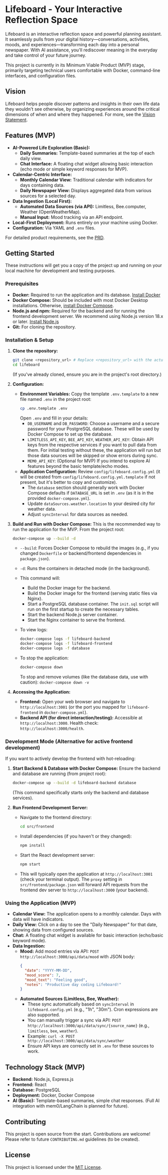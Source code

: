 # Lifeboard - Your Interactive Reflection Space

Lifeboard is an interactive reflection space and powerful planning assistant. It seamlessly pulls from your digital history—conversations, activities, moods, and experiences—transforming each day into a personal newspaper. With AI assistance, you'll rediscover meaning in the everyday and take control of your future journey.

This project is currently in its Minimum Viable Product (MVP) stage, primarily targeting technical users comfortable with Docker, command-line interfaces, and configuration files.

## Vision

Lifeboard helps people discover patterns and insights in their own life data they wouldn't see otherwise, by organizing experiences around the critical dimensions of when and where they happened. For more, see the [Vision Statement](Foundational/lifeboard_vision_statement.md).

## Features (MVP)

*   **AI-Powered Life Exploration (Basic):**
    *   **Daily Summaries:** Template-based summaries at the top of each daily view.
    *   **Chat Interface:** A floating chat widget allowing basic interaction (echo mode or simple keyword responses for MVP).
*   **Calendar-Centric Interface:**
    *   **Monthly Calendar View:** Traditional calendar with indicators for days containing data.
    *   **Daily Newspaper View:** Displays aggregated data from various sources for a selected day.
*   **Data Ingestion (Local First):**
    *   **Automated Data Sources (via API):** Limitless, Bee.computer, Weather (OpenWeatherMap).
    *   **Manual Input:** Mood tracking via an API endpoint.
*   **Local-First Deployment:** Runs entirely on your machine using Docker.
*   **Configuration:** Via YAML and `.env` files.

For detailed product requirements, see the [PRD](Foundational/lifeboard_prd.md).

## Getting Started

These instructions will get you a copy of the project up and running on your local machine for development and testing purposes.

### Prerequisites

*   **Docker:** Required to run the application and its database. [Install Docker](https://docs.docker.com/get-docker/)
*   **Docker Compose:** Should be included with most Docker Desktop installations. Otherwise, [install Docker Compose](https://docs.docker.com/compose/install/).
*   **Node.js and npm:** Required for the backend and for running the frontend development server. We recommend using Node.js version 18.x or later. [Install Node.js](https://nodejs.org/)
*   **Git:** For cloning the repository.

### Installation & Setup

1.  **Clone the repository:**
    ```bash
    git clone <repository_url> # Replace <repository_url> with the actual URL
    cd lifeboard
    ```
    (If you've already cloned, ensure you are in the project's root directory.)

2.  **Configuration:**
    *   **Environment Variables:** Copy the template `.env.template` to a new file named `.env` in the project root:
        ```bash
        cp .env.template .env
        ```
        Open `.env` and fill in your details:
        *   `DB_USERNAME` and `DB_PASSWORD`: Choose a username and a secure password for your PostgreSQL database. These will be used by Docker Compose to set up the database.
        *   `LIMITLESS_API_KEY`, `BEE_API_KEY`, `WEATHER_API_KEY`: Obtain API keys from the respective services if you want to pull data from them. For initial testing without these, the application will run but those data sources will be skipped or show errors during sync.
        *   `MEM0_API_KEY`: (Optional for MVP) If you intend to explore AI features beyond the basic template/echo modes.
    *   **Application Configuration:** Review `config/lifeboard.config.yml` (it will be created from `config/lifeboard.config.yml.template` if not present, but it's better to copy and customize).
        *   The `database` section should generally work with Docker Compose defaults if `DATABASE_URL` is set in `.env` (as it is in the provided `docker-compose.yml`).
        *   Update `dataSources.weather.location` to your desired city for weather data.
        *   Adjust `syncInterval` for data sources as needed.

3.  **Build and Run with Docker Compose:**
    This is the recommended way to run the application for the MVP. From the project root:
    ```bash
    docker-compose up --build -d
    ```
    *   `--build`: Forces Docker Compose to rebuild the images (e.g., if you changed `Dockerfile` or backend/frontend dependencies in `package.json`).
    *   `-d`: Runs the containers in detached mode (in the background).
    *   This command will:
        *   Build the Docker image for the backend.
        *   Build the Docker image for the frontend (serving static files via Nginx).
        *   Start a PostgreSQL database container. The `init.sql` script will run on the first startup to create the necessary tables.
        *   Start the backend Node.js server container.
        *   Start the Nginx container to serve the frontend.

    *   To view logs:
        ```bash
        docker-compose logs -f lifeboard-backend
        docker-compose logs -f lifeboard-frontend
        docker-compose logs -f database
        ```
    *   To stop the application:
        ```bash
        docker-compose down
        ```
        To stop and remove volumes (like the database data, use with caution): `docker-compose down -v`

4.  **Accessing the Application:**
    *   **Frontend:** Open your web browser and navigate to `http://localhost:3001` (or the port you mapped for `lifeboard-frontend` in `docker-compose.yml`).
    *   **Backend API (for direct interaction/testing):** Accessible at `http://localhost:3000`. Health check: `http://localhost:3000/health`.

### Development Mode (Alternative for active frontend development)

If you want to actively develop the frontend with hot-reloading:

1.  **Start Backend & Database with Docker Compose:**
    Ensure the backend and database are running (from project root):
    ```bash
    docker-compose up --build -d lifeboard-backend database
    ```
    (This command specifically starts only the backend and database services).

2.  **Run Frontend Development Server:**
    *   Navigate to the frontend directory:
        ```bash
        cd src/frontend
        ```
    *   Install dependencies (if you haven't or they changed):
        ```bash
        npm install
        ```
    *   Start the React development server:
        ```bash
        npm start
        ```
    *   This will typically open the application at `http://localhost:3001` (check your terminal output). The `proxy` setting in `src/frontend/package.json` will forward API requests from the frontend dev server to `http://localhost:3000` (your backend).

### Using the Application (MVP)

*   **Calendar View:** The application opens to a monthly calendar. Days with data will have indicators.
*   **Daily View:** Click on a day to see the "Daily Newspaper" for that date, showing data from configured sources.
*   **Chat:** A floating chat widget is available for basic interaction (echo/basic keyword mode).
*   **Data Ingestion:**
    *   **Mood:** Add mood entries via API: `POST http://localhost:3000/api/data/mood` with JSON body:
        ```json
        {
          "date": "YYYY-MM-DD",
          "mood_score": 7,
          "mood_text": "Feeling good",
          "notes": "Productive day coding Lifeboard!"
        }
        ```
    *   **Automated Sources (Limitless, Bee, Weather):**
        *   These sync automatically based on `syncInterval` in `lifeboard.config.yml` (e.g., "1h", "30m"). Cron expressions are also supported.
        *   You can manually trigger a sync via API: `POST http://localhost:3000/api/data/sync/{source_name}` (e.g., `limitless`, `bee`, `weather`).
        *   Example: `curl -X POST http://localhost:3000/api/data/sync/weather`
        *   Ensure API keys are correctly set in `.env` for these sources to work.

## Technology Stack (MVP)

*   **Backend:** Node.js, Express.js
*   **Frontend:** React
*   **Database:** PostgreSQL
*   **Deployment:** Docker, Docker Compose
*   **AI (Basic):** Template-based summaries, simple chat responses. (Full AI integration with mem0/LangChain is planned for future).

## Contributing

This project is open source from the start. Contributions are welcome! Please refer to future `CONTRIBUTING.md` guidelines (to be created).

## License

This project is licensed under the [MIT License](LICENSE).